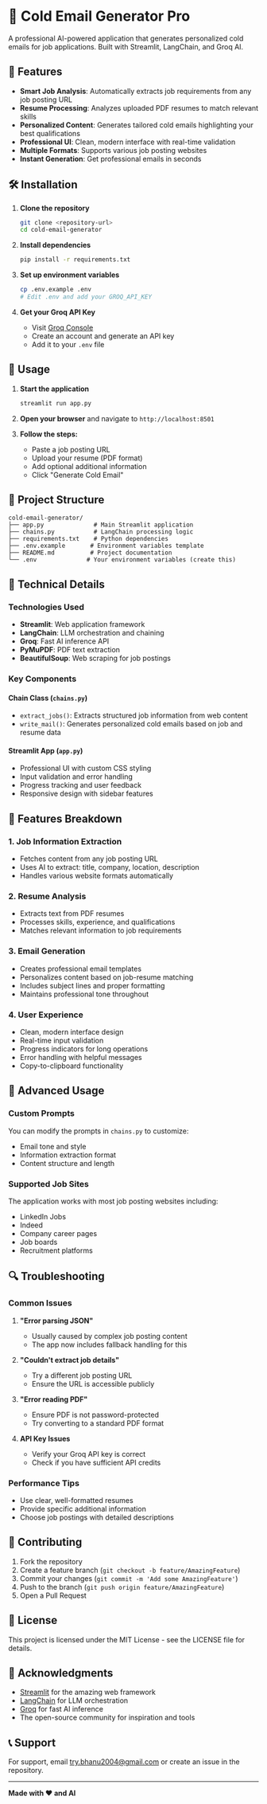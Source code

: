 # 📧 Cold Email Generator Pro

A professional AI-powered application that generates personalized cold emails for job applications. Built with Streamlit, LangChain, and Groq AI.

## 🚀 Features

- **Smart Job Analysis**: Automatically extracts job requirements from any job posting URL
- **Resume Processing**: Analyzes uploaded PDF resumes to match relevant skills
- **Personalized Content**: Generates tailored cold emails highlighting your best qualifications
- **Professional UI**: Clean, modern interface with real-time validation
- **Multiple Formats**: Supports various job posting websites
- **Instant Generation**: Get professional emails in seconds

## 🛠️ Installation

1. **Clone the repository**
   ```bash
   git clone <repository-url>
   cd cold-email-generator
   ```

2. **Install dependencies**
   ```bash
   pip install -r requirements.txt
   ```

3. **Set up environment variables**
   ```bash
   cp .env.example .env
   # Edit .env and add your GROQ_API_KEY
   ```

4. **Get your Groq API Key**
   - Visit [Groq Console](https://console.groq.com/)
   - Create an account and generate an API key
   - Add it to your `.env` file

## 🎯 Usage

1. **Start the application**
   ```bash
   streamlit run app.py
   ```

2. **Open your browser** and navigate to `http://localhost:8501`

3. **Follow the steps:**
   - Paste a job posting URL
   - Upload your resume (PDF format)
   - Add optional additional information
   - Click "Generate Cold Email"

## 📁 Project Structure

```
cold-email-generator/
├── app.py              # Main Streamlit application
├── chains.py           # LangChain processing logic
├── requirements.txt    # Python dependencies
├── .env.example       # Environment variables template
├── README.md          # Project documentation
└── .env              # Your environment variables (create this)
```

## 🔧 Technical Details

### Technologies Used
- **Streamlit**: Web application framework
- **LangChain**: LLM orchestration and chaining
- **Groq**: Fast AI inference API
- **PyMuPDF**: PDF text extraction
- **BeautifulSoup**: Web scraping for job postings

### Key Components

#### Chain Class (`chains.py`)
- `extract_jobs()`: Extracts structured job information from web content
- `write_mail()`: Generates personalized cold emails based on job and resume data

#### Streamlit App (`app.py`)
- Professional UI with custom CSS styling
- Input validation and error handling
- Progress tracking and user feedback
- Responsive design with sidebar features

## 🎨 Features Breakdown

### 1. Job Information Extraction
- Fetches content from any job posting URL
- Uses AI to extract: title, company, location, description
- Handles various website formats automatically

### 2. Resume Analysis
- Extracts text from PDF resumes
- Processes skills, experience, and qualifications
- Matches relevant information to job requirements

### 3. Email Generation
- Creates professional email templates
- Personalizes content based on job-resume matching
- Includes subject lines and proper formatting
- Maintains professional tone throughout

### 4. User Experience
- Clean, modern interface design
- Real-time input validation
- Progress indicators for long operations
- Error handling with helpful messages
- Copy-to-clipboard functionality

## 🚀 Advanced Usage

### Custom Prompts
You can modify the prompts in `chains.py` to customize:
- Email tone and style
- Information extraction format
- Content structure and length

### Supported Job Sites
The application works with most job posting websites including:
- LinkedIn Jobs
- Indeed
- Company career pages
- Job boards
- Recruitment platforms

## 🔍 Troubleshooting

### Common Issues

1. **"Error parsing JSON"**
   - Usually caused by complex job posting content
   - The app now includes fallback handling for this

2. **"Couldn't extract job details"**
   - Try a different job posting URL
   - Ensure the URL is accessible publicly

3. **"Error reading PDF"**
   - Ensure PDF is not password-protected
   - Try converting to a standard PDF format

4. **API Key Issues**
   - Verify your Groq API key is correct
   - Check if you have sufficient API credits

### Performance Tips
- Use clear, well-formatted resumes
- Provide specific additional information
- Choose job postings with detailed descriptions

## 🤝 Contributing

1. Fork the repository
2. Create a feature branch (`git checkout -b feature/AmazingFeature`)
3. Commit your changes (`git commit -m 'Add some AmazingFeature'`)
4. Push to the branch (`git push origin feature/AmazingFeature`)
5. Open a Pull Request

## 📄 License

This project is licensed under the MIT License - see the LICENSE file for details.

## 🙏 Acknowledgments

- [Streamlit](https://streamlit.io/) for the amazing web framework
- [LangChain](https://langchain.com/) for LLM orchestration
- [Groq](https://groq.com/) for fast AI inference
- The open-source community for inspiration and tools

## 📞 Support

For support, email try.bhanu2004@gmail.com or create an issue in the repository.

---

**Made with ❤️ and AI**
